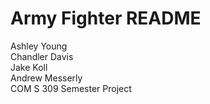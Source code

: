 # Army Fighter README
Ashley Young <br />
Chandler Davis <br />
Jake Koll <br />
Andrew Messerly <br />
COM S 309 Semester Project
